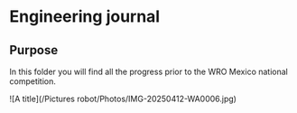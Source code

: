 # Engineering journal

## Purpose

In this folder you will find all the progress prior to the WRO Mexico national competition.

![A title](/Pictures robot/Photos/IMG-20250412-WA0006.jpg)

